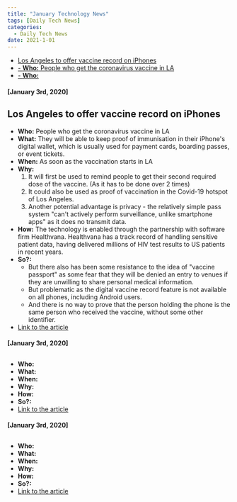 ```yaml
---
title: "January Technology News"
tags: [Daily Tech News]
categories:
  - Daily Tech News
date: 2021-1-01
---
```


<!-- TOC START min:1 max:3 link:true asterisk:false update:true -->
  - [Los Angeles to offer vaccine record on iPhones](#los-angeles-to-offer-vaccine-record-on-iphones)
  - [- **Who:** People who get the coronavirus vaccine in LA](#--who-people-who-get-the-coronavirus-vaccine-in-la)
  - [- **Who:**](#--who)
<!-- TOC END -->



#### [January 3rd, 2020]

## Los Angeles to offer vaccine record on iPhones
- **Who:** People who get the coronavirus vaccine in LA
- **What:** They will be able to keep proof of immunisation in their iPhone's digital wallet, which is usually used for payment cards, boarding passes, or event tickets.
- **When:** As soon as the vaccination starts in LA
- **Why:**
  1. It will first be used to remind people to get their second required dose of the vaccine. (As it has to be done over 2 times)
  2. It could also be used as proof of vaccination in the Covid-19 hotspot of Los Angeles.
  3. Another potential advantage is privacy - the relatively simple pass system "can't actively perform surveillance, unlike smartphone apps" as it does no transmit data.
- **How:** The technology is enabled through the partnership with software firm Healthvana. Healthvana has a track record of handling sensitive patient data, having delivered millions of HIV test results to US patients in recent years.
- **So?:**
  - But there also has been some resistance to the idea of "vaccine passport" as some fear that they will be denied an entry to venues if they are unwilling to share personal medical information.
  - But problematic as the digital vaccine record feature is not available on all phones, including Android users.
  - And there is no way to prove that the person holding the phone is the same person who received the vaccine, without some other identifier.
- [Link to the article](https://www.bbc.com/news/technology-55487302)



#### [January 3rd, 2020]

##  
- **Who:**  
- **What:**
- **When:**
- **Why:**
- **How:**
- **So?:**
- [Link to the article]()



#### [January 3rd, 2020]

##  
- **Who:**  
- **What:**
- **When:**
- **Why:**
- **How:**
- **So?:**
- [Link to the article]()
